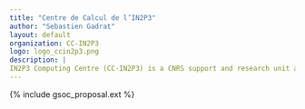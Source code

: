 ```yaml
---
title: "Centre de Calcul de l’IN2P3"
author: "Sebastien Gadrat"
layout: default
organization: CC-IN2P3
logo: logo_ccin2p3.png
description: |
IN2P3 Computing Centre (CC-IN2P3) is a CNRS support and research unit associated to IN2P3, the coordinating body for nuclear, particle, and astroparticle physics research. As a national research infrastructure, the CC-IN2P3 designs and manages a large range of computer-related services, especially a mass storage system and mass data resources.
---
```


{% include gsoc_proposal.ext %}
